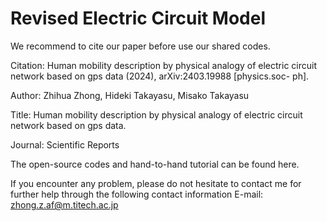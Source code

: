 # Revised Electric Circuit Model

We recommend to cite our paper before use our shared codes.

Citation: Human mobility description by physical analogy of electric circuit network based on gps data (2024), arXiv:2403.19988 [physics.soc- ph].

Author: Zhihua Zhong, Hideki Takayasu, Misako Takayasu

Title: Human mobility description by physical analogy of electric circuit network based on gps data.

Journal: Scientific Reports

The open-source codes and hand-to-hand tutorial can be found here.

If you encounter any problem, please do not hesitate to contact me for further help through the following contact information
E-mail: zhong.z.af@m.titech.ac.jp
